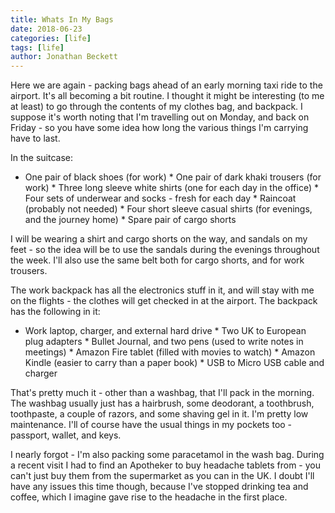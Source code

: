 ```yaml
---
title: Whats In My Bags
date: 2018-06-23
categories: [life]
tags: [life]
author: Jonathan Beckett
---
```


Here we are again - packing bags ahead of an early morning taxi ride to the airport. It's all becoming a bit routine. I thought it might be interesting (to me at least) to go through the contents of my clothes bag, and backpack. I suppose it's worth noting that I'm travelling out on Monday, and back on Friday - so you have some idea how long the various things I'm carrying have to last.

In the suitcase:

 * One pair of black shoes (for work)  * One pair of dark khaki trousers (for work)  * Three long sleeve white shirts (one for each day in the office)  * Four sets of underwear and socks - fresh for each day  * Raincoat (probably not needed)  * Four short sleeve casual shirts (for evenings, and the journey home)  * Spare pair of cargo shorts

I will be wearing a shirt and cargo shorts on the way, and sandals on my feet - so the idea will be to use the sandals during the evenings throughout the week. I'll also use the same belt both for cargo shorts, and for work trousers.

The work backpack has all the electronics stuff in it, and will stay with me on the flights - the clothes will get checked in at the airport. The backpack has the following in it:

 * Work laptop, charger, and external hard drive  * Two UK to European plug adapters  * Bullet Journal, and two pens (used to write notes in meetings)  * Amazon Fire tablet (filled with movies to watch)  * Amazon Kindle (easier to carry than a paper book)  * USB to Micro USB cable and charger

That's pretty much it - other than a washbag, that I'll pack in the morning. The washbag usually just has a hairbrush, some deodorant, a toothbrush, toothpaste, a couple of razors, and some shaving gel in it. I'm pretty low maintenance. I'll of course have the usual things in my pockets too - passport, wallet, and keys.

I nearly forgot - I'm also packing some paracetamol in the wash bag. During a recent visit I had to find an Apotheker to buy headache tablets from - you can't just buy them from the supermarket as you can in the UK. I doubt I'll have any issues this time though, because I've stopped drinking tea and coffee, which I imagine gave rise to the headache in the first place.